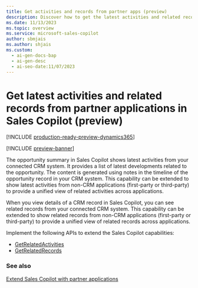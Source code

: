 ```yaml
---
title: Get activities and records from partner apps (preview)
description: Discover how to get the latest activities and related records from partner applications in Sales Copilot.
ms.date: 11/13/2023
ms.topic: overview
ms.service: microsoft-sales-copilot
author: sbmjais
ms.author: shjais
ms.custom:
  - ai-gen-docs-bap
  - ai-gen-desc
  - ai-seo-date:11/07/2023
---
```


# Get latest activities and related records from partner applications in Sales Copilot (preview)

[!INCLUDE [production-ready-preview-dynamics365](includes/production-ready-preview-dynamics365.md)]

[!INCLUDE [preview-banner](includes/preview-banner.md)]

The opportunity summary in Sales Copilot shows latest activities from your connected CRM system. It provides a list of latest developments related to the opportunity. The content is generated using notes in the timeline of the opportunity record in your CRM system. This capability can be extended to show latest activities from non-CRM applications (first-party or third-party) to provide a unified view of related activities across applications.

When you view details of a CRM record in Sales Copilot, you can see related records from your connected CRM system. This capability can be extended to show related records from non-CRM applications (first-party or third-party) to provide a unified view of related records across applications.

Implement the following APIs to extend the Sales Copilot capabilities:
- [GetRelatedActivities](api-get-related-activities.md)
- [GetRelatedRecords](api-get-related-records.md)

### See also

[Extend Sales Copilot with partner applications](extend-sales-copilot.md)